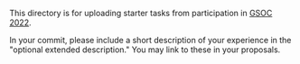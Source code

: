 This directory is for uploading starter tasks from participation in
[GSOC 2022](https://summerofcode.withgoogle.com/programs/2022/organizations/responsible-ai-and-human-centred-technology).

In your commit, please include a short description of your experience in the
"optional extended description." You may link to these in your proposals.